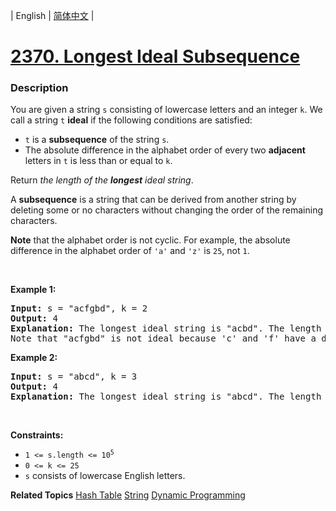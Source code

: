 | English | [简体中文](README.md) |

# [2370. Longest Ideal Subsequence](https://leetcode.cn/problems/longest-ideal-subsequence)
 ### Description
<p>You are given a string <code>s</code> consisting of lowercase letters and an integer <code>k</code>. We call a string <code>t</code> <strong>ideal</strong> if the following conditions are satisfied:</p>

<ul>
	<li><code>t</code> is a <strong>subsequence</strong> of the string <code>s</code>.</li>
	<li>The absolute difference in the alphabet order of every two <strong>adjacent</strong> letters in <code>t</code> is less than or equal to <code>k</code>.</li>
</ul>

<p>Return <em>the length of the <strong>longest</strong> ideal string</em>.</p>

<p>A <strong>subsequence</strong> is a string that can be derived from another string by deleting some or no characters without changing the order of the remaining characters.</p>

<p><strong>Note</strong> that the alphabet order is not cyclic. For example, the absolute difference in the alphabet order of <code>&#39;a&#39;</code> and <code>&#39;z&#39;</code> is <code>25</code>, not <code>1</code>.</p>

<p>&nbsp;</p>
<p><strong class="example">Example 1:</strong></p>

<pre>
<strong>Input:</strong> s = &quot;acfgbd&quot;, k = 2
<strong>Output:</strong> 4
<strong>Explanation:</strong> The longest ideal string is &quot;acbd&quot;. The length of this string is 4, so 4 is returned.
Note that &quot;acfgbd&quot; is not ideal because &#39;c&#39; and &#39;f&#39; have a difference of 3 in alphabet order.</pre>

<p><strong class="example">Example 2:</strong></p>

<pre>
<strong>Input:</strong> s = &quot;abcd&quot;, k = 3
<strong>Output:</strong> 4
<strong>Explanation:</strong> The longest ideal string is &quot;abcd&quot;. The length of this string is 4, so 4 is returned.
</pre>

<p>&nbsp;</p>
<p><strong>Constraints:</strong></p>

<ul>
	<li><code>1 &lt;= s.length &lt;= 10<sup>5</sup></code></li>
	<li><code>0 &lt;= k &lt;= 25</code></li>
	<li><code>s</code> consists of lowercase English letters.</li>
</ul>

**Related Topics**  [Hash Table](https://leetcode.cn/tag/hash-table) [String](https://leetcode.cn/tag/string) [Dynamic Programming](https://leetcode.cn/tag/dynamic-programming) 